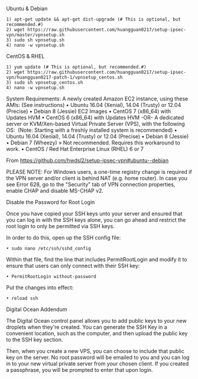

Ubuntu & Debian

	1) apt-get update && apt-get dist-upgrade (# This is optional, but recommended.#)
	2) wget https://raw.githubusercontent.com/huangguan0217/setup-ipsec-vpn/master/vpnsetup.sh    
	3) sudo sh vpnsetup.sh
   	4) nano -w vpnsetup.sh

CentOS & RHEL

	1) yum update (# This is optional, but recommended.#)
	2) wget https://raw.githubusercontent.com/huangguan0217/setup-ipsec-vpn/huangguan0217-patch-1/vpnsetup_centos.sh
	3) sudo sh vpnsetup_centos.sh
	4) nano -w vpnsetup.sh

System Requirements:
A newly created Amazon EC2 instance, using these AMIs: (See instructions)
	• Ubuntu 16.04 (Xenial), 14.04 (Trusty) or 12.04 (Precise)
	• Debian 8 (Jessie) EC2 Images
	• CentOS 7 (x86_64) with Updates HVM
	• CentOS 6 (x86_64) with Updates HVM
-OR-
A dedicated server or KVM/Xen-based Virtual Private Server (VPS), with the following OS:
 (Note: Starting with a freshly installed system is recommended)
	• Ubuntu 16.04 (Xenial), 14.04 (Trusty) or 12.04 (Precise)
	• Debian 8 (Jessie)
	• Debian 7 (Wheezy) » Not recommended. Requires this workaround to work.
	• CentOS / Red Hat Enterprise Linux (RHEL) 6 or 7

From <https://github.com/hwdsl2/setup-ipsec-vpn#ubuntu--debian> 

PLEASE NOTE: For Windows users, a one-time registry change is required if the VPN server and/or client is behind NAT (e.g. home router). In case you see Error 628, go to the "Security" tab of VPN connection properties, enable CHAP and disable MS-CHAP v2.




Disable the Password for Root Login

Once you have copied your SSH keys unto your server and ensured that you can log in with the SSH keys alone, you can go ahead and restrict the root login to only be permitted via SSH keys.

In order to do this, open up the SSH config file:

	• sudo nano /etc/ssh/sshd_config
Within that file, find the line that includes PermitRootLogin and modify it to ensure that users can only connect with their SSH key:

	• PermitRootLogin without-password
Put the changes into effect:

	• reload ssh
Digital Ocean Addendum

The Digital Ocean control panel allows you to add public keys to your new droplets when they're created. You can generate the SSH Key in a convenient location, such as the computer, and then upload the public key to the SSH key section.

Then, when you create a new VPS, you can choose to include that public key on the server. No root password will be emailed to you and you can log in to your new virtual private server from your chosen client. If you created a passphrase, you will be prompted to enter that upon login.
